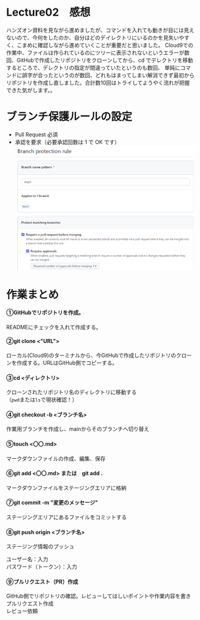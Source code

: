 # Lecture02　感想

ハンズオン資料を見ながら進めましたが、コマンドを入れても動きが目には見えないので、今何をしたのか、自分はどのデイレクトリにいるのかを見失いやすく、こまめに確認しながら進めていくことが重要だと思いました。
Cloud9での作業中、ファイルは作られているのにツリーに表示されないというエラーが数回、GitHubで作成したリポジトリをクローンしてから、cd でデレクトリを移動するところで、デレクトリの指定が間違っていたというのも数回、
単純にコマンドに誤字が合ったというのが数回、どれもはまってしまい解消できず最初からリポジトリを作成し直しました。合計数10回はトライしてようやく流れが把握できた気がします。。
# ブランチ保護ルールの設定
- Pull Request 必須
- 承認を要求（必要承認回数は 1 で OK です）
![img](/image/lecture02/rule.png)


# 作業まとめ
#### ①GitHubでリポジトリを作成。  
READMEにチェックを入れて作成する。
#### ②git clone <"URL">
ローカル(Cloud9)のターミナルから、今GitHubで作成したリポジトリのクローンを作成する。URLはGitHub側でコピーする。
#### ③cd <ディレクトリ>
クローンされたリポジトリ名のディレクトリに移動する  
（`pwd`または`ls`で現状確認！）
#### ④git checkout -b <ブランチ名>
作業用ブランチを作成し、mainからそのブランチへ切り替え
#### ⑤touch <〇〇.md>
マークダウンファイルの作成、編集、保存
#### ⑥git add <〇〇.md> または　git add .
マークダウンファイルをステージングエリアに格納
#### ⑦git commit -m "変更のメッセージ"　
ステージングエリアにあるファイルをコミットする
####  ⑧git push origin <ブランチ名>
ステージング情報のプッシュ  

ユーザー名：入力  
パスワード（トークン）：入力
#### ⑨プルリクエスト（PR）作成
GitHub側でリポジトリの確認。レビューしてほしいポイントや作業内容を書きプルリクエスト作成  
レビュー依頼